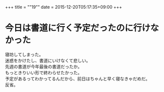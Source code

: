 +++
title = ""19""
date = 2015-12-20T05:17:35+09:00
+++

今日は書道に行く予定だったのに行けなかった
===
寝坊してしまった。  
迷惑をかけたし、書道にいけなくて悲しい。  
先週の書道が今年最後の書道だったか。  
もっときりいい形で終わらせたかった。  
予定があるってわかってるんだから、前日はちゃんと早く寝なきゃだめだ。  
反省。
